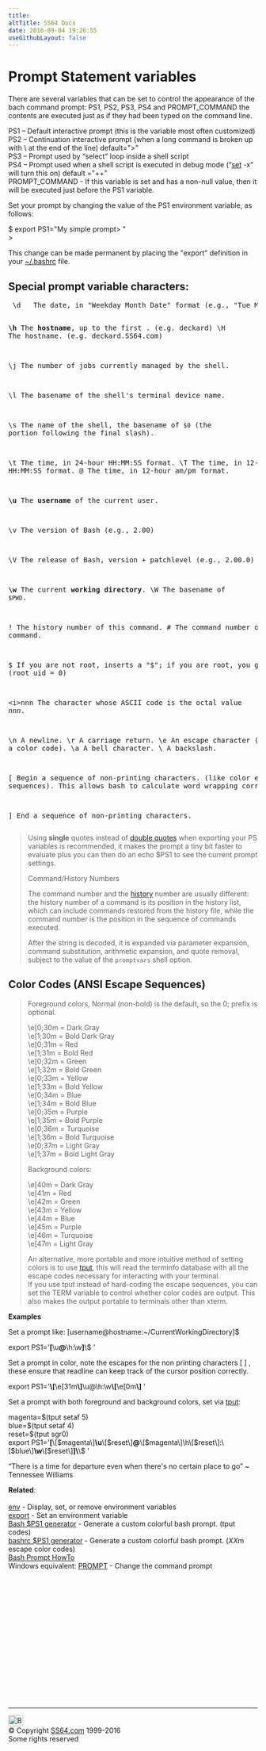 ```yaml
---
title:
altTitle: SS64 Docs
date: 2016-09-04 19:26:55
useGithubLayout: false
---
```

<!-- #EndLibraryItem --><h1>Prompt Statement variables</h1> 
<p>There are several variables that can be set to control the appearance of the bach command prompt: PS1, PS2, PS3, PS4 and PROMPT_COMMAND the contents are executed just as if they had been typed on the command line.</p>
<p>PS1 – Default interactive prompt (this is the variable most often customized) <br>
PS2 – Continuation interactive prompt (when a long command is broken up with<span class="code"> \ </span>at the end of the line) default="&gt;" <br>
PS3 – Prompt used by “select” loop inside a shell script<br>
PS4 – Prompt used when a shell script is executed in debug mode (“<a href="set.html">set</a> -x” will turn this on) default ="++"<br>
PROMPT_COMMAND -  
If this variable is set and has a non-null value, then  it will be executed   just before  the PS1 variable.</p>
<p>Set your prompt by changing the value of the PS1 environment variable, as follows:</p>
<p class="code">$ export PS1="My simple prompt&gt; "<br>
&gt;</p>
<p>This change can be made permanent by placing the "export" definition in your <span class="code"><a href="syntax-bashrc.html">~/.bashrc</a></span> file.</p>
<h2>Special prompt variable characters: </h2>
<pre> \d   The date, in "Weekday Month Date" format (e.g., "Tue May 26"). 

 <b>\h</b>   The <b>hostname</b>, up to the first . (e.g. deckard) 
 \H   The hostname. (e.g. deckard.SS64.com)

 \j   The number of jobs currently managed by the shell. 

 \l   The basename of the shell's terminal device name. 

 \s   The name of the shell, the basename of <code>$0</code> (the portion following 
      the final slash). 

 \t   The time, in 24-hour HH:MM:SS format. 
 \T   The time, in 12-hour HH:MM:SS format. 
 \@   The time, in 12-hour am/pm format. 

 <b>\u</b>   The <b>username</b> of the current user. 

 \v   The version of Bash (e.g., 2.00) 

 \V   The release of Bash, version + patchlevel (e.g., 2.00.0) 

 <b>\w</b>   The current <b>working directory</b>. 
 \W   The basename of <code>$PWD</code>. 

 \!   The history number of this command. 
 \#   The command number of this command. 

 \$   If you are not root, inserts a "$"; if you are root, you get a "#"  (root uid = 0) 

 \<i>nnn</i>   The character whose ASCII code is the octal value <var>nnn</var>. 

 \n   A newline. 
 \r   A carriage return. 
 \e   An escape character (typically a color code). 
 \a   A bell character.
 \\   A backslash. 

 \[   Begin a sequence of non-printing characters. (like color escape sequences). This
      allows bash to calculate word wrapping correctly.

 \]   End a sequence of non-printing characters.</pre>
<blockquote>
<p>Using <b>single</b> quotes instead of <a href="syntax-quoting.html">double quotes</a> when exporting your PS variables is recommended, it makes the prompt a tiny bit faster to evaluate plus you can then do an <span class="code">echo&nbsp;$PS1</span> to see the current prompt settings.</p>
<p>Command/History Numbers</p>
<p>The command number and the <a href="history.html">history</a> number are usually different: the history number of a command is its position in the history list, which can include commands restored from the history file, while the command number is the position in the sequence of commands executed. </p>
<p>After the string is decoded, it is expanded via parameter expansion, command substitution, arithmetic expansion, and quote removal, subject to the value of the <code>promptvars</code> shell option.</p>
</blockquote>
<h2>Color Codes (ANSI Escape Sequences)</h2>
<blockquote>
<p> Foreground colors, Normal (non-bold) is the default, so the <span class="code">0;</span> prefix is optional.</p>
<p><span class="code">\e[0;30m</span> = Dark Gray<br>
<span class="code">\e[1;30m</span> = Bold Dark Gray<br>
<span class="code">\e[0;31m</span> = <span class="red">Red</span><br>
<span class="code">\e[1;31m</span> = Bold Red<br>
<span class="code">\e[0;32m</span> = <span class="green">Green</span><br>
<span class="code">\e[1;32m</span> = Bold Green<br>
<span class="code">\e[0;33m</span> = <span class="yellow">Yellow</span><br>
<span class="code">\e[1;33m</span> = Bold Yellow<br>
<span class="code">\e[0;34m</span> = <span class="blue">Blue</span><br>
<span class="code">\e[1;34m</span> = Bold Blue<br>
<span class="code">\e[0;35m</span> = <span class="purple">Purple</span><br>
<span class="code">\e[1;35m</span> = Bold Purple<br>
<span class="code">\e[0;36m</span> = <span class="turquoise">Turquoise</span><br>
<span class="code">\e[1;36m</span> = Bold Turquoise<br>
<span class="code">\e[0;37m</span> = Light Gray<br>
<span class="code">\e[1;37m</span> = Bold Light Gray</p>
<p>Background colors:</p>
<p><span class="code">\e[40m</span> = Dark Gray<br>
<span class="code">\e[41m</span> = <span class="red">Red</span><br>
<span class="code">\e[42m</span> = <span class="green">Green</span><br>
<span class="code">\e[43m</span> = <span class="yellow">Yellow</span><br>
<span class="code">\e[44m</span> = <span class="blue">Blue</span><br>
<span class="code">\e[45m</span> = <span class="purple">Purple</span><br>
<span class="code">\e[46m</span> = <span class="turquoise">Turquoise</span><br>
<span class="code">\e[47m</span> = Light Gray</p>
<p>An alternative, more portable and   more intuitive method of setting colors is to use <a href="tput.html">tput</a>, this will read the terminfo database with all the escape codes necessary for interacting with your terminal. <br>
If you use tput instead of hard-coding the escape sequences, you can set the TERM variable to control whether color codes are output. This also makes the output portable to terminals other than xterm.</p>
</blockquote>
<p><b>Examples</b></p>
<p>Set a prompt like: [username@hostname:~/CurrentWorkingDirectory]$ </p>
<p class="code">export PS1='<b>[</b>\u<b>@</b>\h:\w<b>]</b>\$ '</p>
<p>Set a prompt in color, note the escapes for the non printing characters [ ] , these ensure that readline can keep track of the cursor position correctly.</p>
<p class="code">export PS1='<b>\[</b>\e[31m<b>\]</b>\u@\h:\w<b>\[</b>\e[0m<b>\]</b> '</p>
<p>Set a prompt with both foreground and background  colors, set via <a href="tput.html">tput</a>:</p>
<p class="code">magenta=$(tput setaf 5)<br>
blue=$(tput setaf 4) <br>
reset=$(tput sgr0)<br>
export PS1='<b>[</b>\[<span class="magenta">$magenta</span>\]<b>\u</b>\[$reset\]<b>@</b>\[<span class="magenta">$magenta</span>\]\h\[$reset\]:\[<span class="blue">$blue</span>\]<b>\w</b>\[$reset\]<b>]\</b>\$ '</p>
<p><span class="quote">“There is a time for departure even when there's no certain place to go”  ~ Tennessee Williams</span></p>
<p><b>Related</b>:<br>
  <br>
  <a href="env.html">env</a> - Display, set, or remove environment variables<a href="export.html"> 
  <br>
  export</a> - Set an environment variable<br>
<a href="https://www.kirsle.net/wizards/ps1.html">Bash $PS1 generator</a> - Generate a custom colorful bash prompt. (tput codes)<br>
<a href="http://bashrcgenerator.com/">bashrc $PS1 generator</a> - Generate a custom colorful bash prompt. (<i>XX</i>m escape color codes)<br>
<a href="http://tldp.org/HOWTO/Bash-Prompt-HOWTO/index.html">Bash Prompt HowTo</a><br>
Windows equivalent: <a href="../nt/prompt.html">PROMPT</a> - Change the command prompt</p><!-- #BeginLibraryItem "/Library/foot_bash.lbi" --><p>
<!-- bash300 -->
<ins class="adsbygoogle" style="display:inline-block;width:300px;height:250px" data-ad-client="ca-pub-6140977852749469" data-ad-slot="4615356305"></ins>
<script>
(adsbygoogle = window.adsbygoogle || []).push({});
</script></p>
<hr>
<div id="bl" class="footer"><a href="syntax-prompt.html#"><img src="../images/top.png" width="30" height="22" alt="Back to the Top"></a></div>
<div id="br" class="footer, tagline">© Copyright <a href="../index.html">SS64.com</a> 1999-2016<br>
Some rights reserved</div><!-- #EndLibraryItem -->
